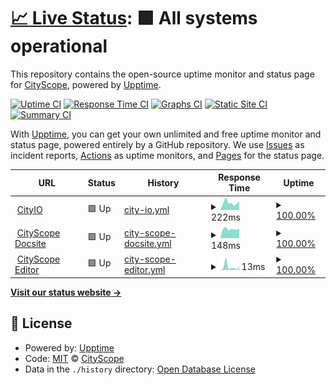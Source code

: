 # [📈 Live Status](https://CityScope.github.io/CS_CityIO_uptime): <!--live status--> **🟩 All systems operational**

This repository contains the open-source uptime monitor and status page for [CityScope](http://cityscope.media.mit.edu/), powered by [Upptime](https://github.com/upptime/upptime).

[![Uptime CI](https://github.com/koj-co/upptime/workflows/Uptime%20CI/badge.svg)](https://github.com/koj-co/upptime/actions?query=workflow%3A%22Uptime+CI%22)
[![Response Time CI](https://github.com/koj-co/upptime/workflows/Response%20Time%20CI/badge.svg)](https://github.com/koj-co/upptime/actions?query=workflow%3A%22Response+Time+CI%22)
[![Graphs CI](https://github.com/koj-co/upptime/workflows/Graphs%20CI/badge.svg)](https://github.com/koj-co/upptime/actions?query=workflow%3A%22Graphs+CI%22)
[![Static Site CI](https://github.com/koj-co/upptime/workflows/Static%20Site%20CI/badge.svg)](https://github.com/koj-co/upptime/actions?query=workflow%3A%22Static+Site+CI%22)
[![Summary CI](https://github.com/koj-co/upptime/workflows/Summary%20CI/badge.svg)](https://github.com/koj-co/upptime/actions?query=workflow%3A%22Summary+CI%22)

With [Upptime](https://upptime.js.org), you can get your own unlimited and free uptime monitor and status page, powered entirely by a GitHub repository. We use [Issues](https://github.com/CityScope/CS_CityIO_uptime/issues) as incident reports, [Actions](https://github.com/CityScope/CS_CityIO_uptime/actions) as uptime monitors, and [Pages](https://CityScope.github.io/CS_CityIO_uptime) for the status page.

<!--start: status pages-->
<!-- This summary is generated by Upptime (https://github.com/upptime/upptime) -->
<!-- Do not edit this manually, your changes will be overwritten -->
<!-- prettier-ignore -->
| URL | Status | History | Response Time | Uptime |
| --- | ------ | ------- | ------------- | ------ |
| <img alt="" src="https://icons.duckduckgo.com/ip3/cityio.media.mit.edu.ico" height="13"> [CityIO](https://cityio.media.mit.edu/) | 🟩 Up | [city-io.yml](https://github.com/CityScope/CS_CityIO_uptime/commits/HEAD/history/city-io.yml) | <details><summary><img alt="Response time graph" src="./graphs/city-io/response-time-week.png" height="20"> 222ms</summary><br><a href="https://CityScope.github.io/CS_CityIO_uptime/history/city-io"><img alt="Response time 392" src="https://img.shields.io/endpoint?url=https%3A%2F%2Fraw.githubusercontent.com%2FCityScope%2FCS_CityIO_uptime%2FHEAD%2Fapi%2Fcity-io%2Fresponse-time.json"></a><br><a href="https://CityScope.github.io/CS_CityIO_uptime/history/city-io"><img alt="24-hour response time 190" src="https://img.shields.io/endpoint?url=https%3A%2F%2Fraw.githubusercontent.com%2FCityScope%2FCS_CityIO_uptime%2FHEAD%2Fapi%2Fcity-io%2Fresponse-time-day.json"></a><br><a href="https://CityScope.github.io/CS_CityIO_uptime/history/city-io"><img alt="7-day response time 222" src="https://img.shields.io/endpoint?url=https%3A%2F%2Fraw.githubusercontent.com%2FCityScope%2FCS_CityIO_uptime%2FHEAD%2Fapi%2Fcity-io%2Fresponse-time-week.json"></a><br><a href="https://CityScope.github.io/CS_CityIO_uptime/history/city-io"><img alt="30-day response time 242" src="https://img.shields.io/endpoint?url=https%3A%2F%2Fraw.githubusercontent.com%2FCityScope%2FCS_CityIO_uptime%2FHEAD%2Fapi%2Fcity-io%2Fresponse-time-month.json"></a><br><a href="https://CityScope.github.io/CS_CityIO_uptime/history/city-io"><img alt="1-year response time 371" src="https://img.shields.io/endpoint?url=https%3A%2F%2Fraw.githubusercontent.com%2FCityScope%2FCS_CityIO_uptime%2FHEAD%2Fapi%2Fcity-io%2Fresponse-time-year.json"></a></details> | <details><summary><a href="https://CityScope.github.io/CS_CityIO_uptime/history/city-io">100.00%</a></summary><a href="https://CityScope.github.io/CS_CityIO_uptime/history/city-io"><img alt="All-time uptime 87.08%" src="https://img.shields.io/endpoint?url=https%3A%2F%2Fraw.githubusercontent.com%2FCityScope%2FCS_CityIO_uptime%2FHEAD%2Fapi%2Fcity-io%2Fuptime.json"></a><br><a href="https://CityScope.github.io/CS_CityIO_uptime/history/city-io"><img alt="24-hour uptime 100.00%" src="https://img.shields.io/endpoint?url=https%3A%2F%2Fraw.githubusercontent.com%2FCityScope%2FCS_CityIO_uptime%2FHEAD%2Fapi%2Fcity-io%2Fuptime-day.json"></a><br><a href="https://CityScope.github.io/CS_CityIO_uptime/history/city-io"><img alt="7-day uptime 100.00%" src="https://img.shields.io/endpoint?url=https%3A%2F%2Fraw.githubusercontent.com%2FCityScope%2FCS_CityIO_uptime%2FHEAD%2Fapi%2Fcity-io%2Fuptime-week.json"></a><br><a href="https://CityScope.github.io/CS_CityIO_uptime/history/city-io"><img alt="30-day uptime 100.00%" src="https://img.shields.io/endpoint?url=https%3A%2F%2Fraw.githubusercontent.com%2FCityScope%2FCS_CityIO_uptime%2FHEAD%2Fapi%2Fcity-io%2Fuptime-month.json"></a><br><a href="https://CityScope.github.io/CS_CityIO_uptime/history/city-io"><img alt="1-year uptime 65.18%" src="https://img.shields.io/endpoint?url=https%3A%2F%2Fraw.githubusercontent.com%2FCityScope%2FCS_CityIO_uptime%2FHEAD%2Fapi%2Fcity-io%2Fuptime-year.json"></a></details>
| <img alt="" src="https://icons.duckduckgo.com/ip3/cityscope.media.mit.edu.ico" height="13"> [CityScope Docsite](https://cityscope.media.mit.edu/) | 🟩 Up | [city-scope-docsite.yml](https://github.com/CityScope/CS_CityIO_uptime/commits/HEAD/history/city-scope-docsite.yml) | <details><summary><img alt="Response time graph" src="./graphs/city-scope-docsite/response-time-week.png" height="20"> 148ms</summary><br><a href="https://CityScope.github.io/CS_CityIO_uptime/history/city-scope-docsite"><img alt="Response time 106" src="https://img.shields.io/endpoint?url=https%3A%2F%2Fraw.githubusercontent.com%2FCityScope%2FCS_CityIO_uptime%2FHEAD%2Fapi%2Fcity-scope-docsite%2Fresponse-time.json"></a><br><a href="https://CityScope.github.io/CS_CityIO_uptime/history/city-scope-docsite"><img alt="24-hour response time 143" src="https://img.shields.io/endpoint?url=https%3A%2F%2Fraw.githubusercontent.com%2FCityScope%2FCS_CityIO_uptime%2FHEAD%2Fapi%2Fcity-scope-docsite%2Fresponse-time-day.json"></a><br><a href="https://CityScope.github.io/CS_CityIO_uptime/history/city-scope-docsite"><img alt="7-day response time 148" src="https://img.shields.io/endpoint?url=https%3A%2F%2Fraw.githubusercontent.com%2FCityScope%2FCS_CityIO_uptime%2FHEAD%2Fapi%2Fcity-scope-docsite%2Fresponse-time-week.json"></a><br><a href="https://CityScope.github.io/CS_CityIO_uptime/history/city-scope-docsite"><img alt="30-day response time 161" src="https://img.shields.io/endpoint?url=https%3A%2F%2Fraw.githubusercontent.com%2FCityScope%2FCS_CityIO_uptime%2FHEAD%2Fapi%2Fcity-scope-docsite%2Fresponse-time-month.json"></a><br><a href="https://CityScope.github.io/CS_CityIO_uptime/history/city-scope-docsite"><img alt="1-year response time 124" src="https://img.shields.io/endpoint?url=https%3A%2F%2Fraw.githubusercontent.com%2FCityScope%2FCS_CityIO_uptime%2FHEAD%2Fapi%2Fcity-scope-docsite%2Fresponse-time-year.json"></a></details> | <details><summary><a href="https://CityScope.github.io/CS_CityIO_uptime/history/city-scope-docsite">100.00%</a></summary><a href="https://CityScope.github.io/CS_CityIO_uptime/history/city-scope-docsite"><img alt="All-time uptime 99.99%" src="https://img.shields.io/endpoint?url=https%3A%2F%2Fraw.githubusercontent.com%2FCityScope%2FCS_CityIO_uptime%2FHEAD%2Fapi%2Fcity-scope-docsite%2Fuptime.json"></a><br><a href="https://CityScope.github.io/CS_CityIO_uptime/history/city-scope-docsite"><img alt="24-hour uptime 100.00%" src="https://img.shields.io/endpoint?url=https%3A%2F%2Fraw.githubusercontent.com%2FCityScope%2FCS_CityIO_uptime%2FHEAD%2Fapi%2Fcity-scope-docsite%2Fuptime-day.json"></a><br><a href="https://CityScope.github.io/CS_CityIO_uptime/history/city-scope-docsite"><img alt="7-day uptime 100.00%" src="https://img.shields.io/endpoint?url=https%3A%2F%2Fraw.githubusercontent.com%2FCityScope%2FCS_CityIO_uptime%2FHEAD%2Fapi%2Fcity-scope-docsite%2Fuptime-week.json"></a><br><a href="https://CityScope.github.io/CS_CityIO_uptime/history/city-scope-docsite"><img alt="30-day uptime 100.00%" src="https://img.shields.io/endpoint?url=https%3A%2F%2Fraw.githubusercontent.com%2FCityScope%2FCS_CityIO_uptime%2FHEAD%2Fapi%2Fcity-scope-docsite%2Fuptime-month.json"></a><br><a href="https://CityScope.github.io/CS_CityIO_uptime/history/city-scope-docsite"><img alt="1-year uptime 99.99%" src="https://img.shields.io/endpoint?url=https%3A%2F%2Fraw.githubusercontent.com%2FCityScope%2FCS_CityIO_uptime%2FHEAD%2Fapi%2Fcity-scope-docsite%2Fuptime-year.json"></a></details>
| <img alt="" src="https://icons.duckduckgo.com/ip3/cityscope.media.mit.edu.ico" height="13"> [CityScope Editor](https://cityscope.media.mit.edu/CS_cityscopeJS/?editor) | 🟩 Up | [city-scope-editor.yml](https://github.com/CityScope/CS_CityIO_uptime/commits/HEAD/history/city-scope-editor.yml) | <details><summary><img alt="Response time graph" src="./graphs/city-scope-editor/response-time-week.png" height="20"> 13ms</summary><br><a href="https://CityScope.github.io/CS_CityIO_uptime/history/city-scope-editor"><img alt="Response time 27" src="https://img.shields.io/endpoint?url=https%3A%2F%2Fraw.githubusercontent.com%2FCityScope%2FCS_CityIO_uptime%2FHEAD%2Fapi%2Fcity-scope-editor%2Fresponse-time.json"></a><br><a href="https://CityScope.github.io/CS_CityIO_uptime/history/city-scope-editor"><img alt="24-hour response time 15" src="https://img.shields.io/endpoint?url=https%3A%2F%2Fraw.githubusercontent.com%2FCityScope%2FCS_CityIO_uptime%2FHEAD%2Fapi%2Fcity-scope-editor%2Fresponse-time-day.json"></a><br><a href="https://CityScope.github.io/CS_CityIO_uptime/history/city-scope-editor"><img alt="7-day response time 13" src="https://img.shields.io/endpoint?url=https%3A%2F%2Fraw.githubusercontent.com%2FCityScope%2FCS_CityIO_uptime%2FHEAD%2Fapi%2Fcity-scope-editor%2Fresponse-time-week.json"></a><br><a href="https://CityScope.github.io/CS_CityIO_uptime/history/city-scope-editor"><img alt="30-day response time 36" src="https://img.shields.io/endpoint?url=https%3A%2F%2Fraw.githubusercontent.com%2FCityScope%2FCS_CityIO_uptime%2FHEAD%2Fapi%2Fcity-scope-editor%2Fresponse-time-month.json"></a><br><a href="https://CityScope.github.io/CS_CityIO_uptime/history/city-scope-editor"><img alt="1-year response time 33" src="https://img.shields.io/endpoint?url=https%3A%2F%2Fraw.githubusercontent.com%2FCityScope%2FCS_CityIO_uptime%2FHEAD%2Fapi%2Fcity-scope-editor%2Fresponse-time-year.json"></a></details> | <details><summary><a href="https://CityScope.github.io/CS_CityIO_uptime/history/city-scope-editor">100.00%</a></summary><a href="https://CityScope.github.io/CS_CityIO_uptime/history/city-scope-editor"><img alt="All-time uptime 100.00%" src="https://img.shields.io/endpoint?url=https%3A%2F%2Fraw.githubusercontent.com%2FCityScope%2FCS_CityIO_uptime%2FHEAD%2Fapi%2Fcity-scope-editor%2Fuptime.json"></a><br><a href="https://CityScope.github.io/CS_CityIO_uptime/history/city-scope-editor"><img alt="24-hour uptime 100.00%" src="https://img.shields.io/endpoint?url=https%3A%2F%2Fraw.githubusercontent.com%2FCityScope%2FCS_CityIO_uptime%2FHEAD%2Fapi%2Fcity-scope-editor%2Fuptime-day.json"></a><br><a href="https://CityScope.github.io/CS_CityIO_uptime/history/city-scope-editor"><img alt="7-day uptime 100.00%" src="https://img.shields.io/endpoint?url=https%3A%2F%2Fraw.githubusercontent.com%2FCityScope%2FCS_CityIO_uptime%2FHEAD%2Fapi%2Fcity-scope-editor%2Fuptime-week.json"></a><br><a href="https://CityScope.github.io/CS_CityIO_uptime/history/city-scope-editor"><img alt="30-day uptime 100.00%" src="https://img.shields.io/endpoint?url=https%3A%2F%2Fraw.githubusercontent.com%2FCityScope%2FCS_CityIO_uptime%2FHEAD%2Fapi%2Fcity-scope-editor%2Fuptime-month.json"></a><br><a href="https://CityScope.github.io/CS_CityIO_uptime/history/city-scope-editor"><img alt="1-year uptime 99.99%" src="https://img.shields.io/endpoint?url=https%3A%2F%2Fraw.githubusercontent.com%2FCityScope%2FCS_CityIO_uptime%2FHEAD%2Fapi%2Fcity-scope-editor%2Fuptime-year.json"></a></details>

<!--end: status pages-->

[**Visit our status website →**](https://CityScope.github.io/CS_CityIO_uptime)

## 📄 License

- Powered by: [Upptime](https://github.com/upptime/upptime)
- Code: [MIT](./LICENSE) © [CityScope](http://cityscope.media.mit.edu/)
- Data in the `./history` directory: [Open Database License](https://opendatacommons.org/licenses/odbl/1-0/)
